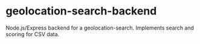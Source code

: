 # geolocation-search-backend
Node.js/Express backend for a geolocation-search. Implements search and scoring for CSV data.
